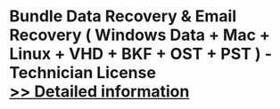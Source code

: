# Bundle Data Recovery & Email Recovery ( Windows Data + Mac + Linux + VHD + BKF + OST + PST ) - Technician License<br />[>> Detailed information](https://secure.element5.com/esales/product.html?productid=300548369&affiliateid=200057808)